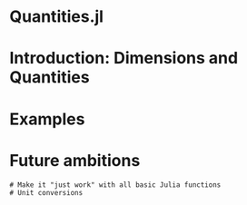 Quantities.jl
=============

# Introduction: Dimensions and Quantities

# Examples

# Future ambitions

	# Make it "just work" with all basic Julia functions
	# Unit conversions